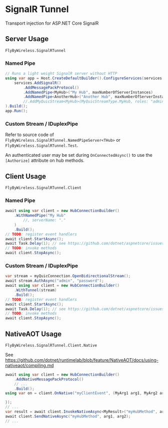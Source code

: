 # SignalR Tunnel
Transport injection for ASP.NET Core SignalR

## Server Usage
`FlyByWireless.SignalRTunnel`

### Named Pipe
```cs
// Runs a light weight SignalR server without HTTP
using var app = Host.CreateDefaultBuilder().ConfigureServices(services =>
    services.AddSignalR()
        .AddMessagePackProtocol()
        .AddNamedPipe<MyHub>("My Hub", maxNumberOfServerInstances)
        .AddNamedPipe<AnotherHub>("Another Hub", maxNumberOfServerInstances)
        //.AddMyQuicStream<MyHub>(MyQuicStreamType.MyHub, roles: "admins,managers")
).Build();
app.Run();
```
### Custom Stream / IDuplexPipe
Refer to source code of `FlyByWireless.SignalRTunnel.NamedPipeServer<THub>` or `FlyByWireless.SignalRTunnel.Test`.

An authenticated user may be set during `OnConnectedAsync()` to use the `[Authorize]` attribute on hub methods.

## Client Usage
`FlyByWireless.SignalRTunnel.Client`

### Named Pipe
```cs
await using var client = new HubConnectionBuilder()
    .WithNamedPipe("My Hub"
        //, serverName: "."
    )
    .Build();
// TODO: register event handlers
await client.StartAsync();
await Task.Delay(1); // see https://github.com/dotnet/aspnetcore/issues/37340
// TODO: invoke methods
await client.StopAsync();
```

### Custom Stream / IDuplexPipe
```cs
var stream = myQuicConnection.OpenBidirectionalStream();
await stream.AuthAsync("admin", "password");
await using var client = new HubConnectionBuilder()
    .WithTunnel(stream)
    .Build();
// TODO: register event handlers
await client.StartAsync();
await Task.Delay(1); // see https://github.com/dotnet/aspnetcore/issues/37340
// TODO: invoke methods
await client.StopAsync();
```

## NativeAOT Usage
`FlyByWireless.SignalRTunnel.Client.Native`

See https://github.com/dotnet/runtimelab/blob/feature/NativeAOT/docs/using-nativeaot/compiling.md

```cs
await using var client = new HubConnectionBuilder()
    .AddNativeMessagePackProtocol()
    // ...
    .Build();
using var on = client.OnNative("myClientEvent", (MyArg1 arg1, MyArg2 arg2) => {

});
// ...
var result = await client.InvokeNativeAsync<MyResult>("myHubMethod", arg1, arg2);
await client.SendNativeAsync("myHubMethod", arg1, arg2);
// ...
```